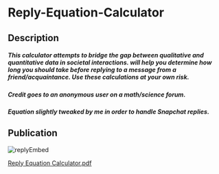 # Reply-Equation-Calculator

## Description

##### This calculator attempts to bridge the gap between qualitative and quantitative data in societal interactions. will help you determine how long you should take before replying to a message from a friend/acquaintance. Use these calculations at your own risk.

##### Credit goes to an anonymous user on a math/science forum.

##### Equation slightly tweaked by me in order to handle Snapchat replies.

##  Publication

![replyEmbed](https://user-images.githubusercontent.com/71989824/150395079-426b4720-8b55-40a8-b21d-f886f87d01a3.PNG)

[Reply Equation Calculator.pdf](https://github.com/EthanBores/Reply-Equation-Calculator/files/7907473/Reply.Equation.Calculator.pdf)
